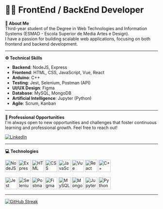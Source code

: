 # 👨‍💻 FrontEnd / BackEnd Developer

**🚀 About Me** 
<br>
Third-year student of the Degree in Web Technologies and Information Systems (ESMAD - Escola Superior de Media Artes e Design).  
I have a passion for building scalable web applications, focusing on both frontend and backend development.

---

**⚙️ Technical Skills**  
- **Backend**: NodeJS, Express  
- **Frontend**: HTML, CSS, JavaScript, Vue, React  
- **Arduino**: C++  
- **Testing**: Jest, Selenium, Postman (API)  
- **UI/UX Design**: Figma  
- **Database**: MySQL, MongoDB  
- **Artificial Intelligence**: Jupyter (Python)  
- **Agile**: Scrum, Kanban  

---

**💼 Professional Opportunities**  
I'm always open to new opportunities and challenges that foster continuous learning and professional growth. Feel free to reach out!

<a href="https://www.linkedin.com/in/sim%C3%A3o-freitas/" target="_blank"><img src="https://img.shields.io/badge/linkedin-%230077B5.svg?&style=for-the-badge&logo=linkedin&logoColor=white"  alt="LinkedIn"/></a>

---

**💻 Technologies**  

<p>
  <img src="https://cdn.jsdelivr.net/gh/devicons/devicon@latest/icons/nodejs/nodejs-original.svg" style="width: 40px;" alt="NodeJS"/>
  <img src="https://cdn.jsdelivr.net/gh/devicons/devicon@latest/icons/express/express-original.svg" style="width: 40px;" alt="Express"/>
  <img src="https://cdn.jsdelivr.net/gh/devicons/devicon@latest/icons/html5/html5-original.svg" style="width: 40px;" alt="HTML"/>
  <img src="https://cdn.jsdelivr.net/gh/devicons/devicon@latest/icons/css3/css3-original.svg" style="width: 40px;" alt="CSS"/>
  <img src="https://cdn.jsdelivr.net/gh/devicons/devicon@latest/icons/javascript/javascript-original.svg" style="width: 40px;" alt="JavaScript"/>
  <img src="https://cdn.jsdelivr.net/gh/devicons/devicon@latest/icons/vuejs/vuejs-original.svg" style="width: 40px;" alt="Vue"/>
  <img src="https://cdn.jsdelivr.net/gh/devicons/devicon@latest/icons/react/react-original.svg" style="width: 40px;" alt="React"/>
  <img src="https://cdn.jsdelivr.net/gh/devicons/devicon@latest/icons/cplusplus/cplusplus-original.svg" style="width: 40px;" alt="C++"/>
</p>

<p>
  <img src="https://cdn.jsdelivr.net/gh/devicons/devicon@latest/icons/jest/jest-plain.svg" style="width: 40px;" alt="Jest"/>
  <img src="https://cdn.jsdelivr.net/gh/devicons/devicon@latest/icons/selenium/selenium-original.svg" style="width: 40px;" alt="Selenium"/>
  <img src="https://cdn.jsdelivr.net/gh/devicons/devicon@latest/icons/postman/postman-original.svg" style="width: 40px;" alt="Postman"/>
  <img src="https://cdn.jsdelivr.net/gh/devicons/devicon@latest/icons/figma/figma-original.svg" style="width: 40px;" alt="Figma"/>
  <img src="https://cdn.jsdelivr.net/gh/devicons/devicon@latest/icons/mysql/mysql-original.svg" style="width: 40px;" alt="MySQL"/>
  <img src="https://cdn.jsdelivr.net/gh/devicons/devicon@latest/icons/mongodb/mongodb-original.svg" style="width: 40px;" alt="MongoDB"/>
  <img src="https://cdn.jsdelivr.net/gh/devicons/devicon@latest/icons/jupyter/jupyter-original.svg" style="width: 40px;" alt="Jupyter"/>
  <img src="https://cdn.jsdelivr.net/gh/devicons/devicon@latest/icons/python/python-original.svg" style="width: 40px;" alt="Python"/>
</p>

---

<div>
  <a href="https://git.io/streak-stats"><img src="https://streak-stats.demolab.com?user=Nerf22117&theme=dark&hide_border=true" alt="GitHub Streak" /></a>
</div>
